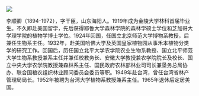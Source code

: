 ![](https://s2.loli.net/2022/08/31/EiHVJvUWLpe7o8u.png)

李顺卿（1894-1972），字干臣，山东海阳人。1919年成为金陵大学林科首届毕业生。不久即赴美国留学，先后获得耶鲁大学森林学院的森林学硕士学位和芝加哥大学理学院的植物学博士学位。1924年回国，任国立北京师范大学博物系教授，后兼任生物系主任。1932年，赴美国哈佛大学及英国皇家植物园从事禾本植物分类学的研究工作。回国后，历任国立北平大学农学院农业生物系教授、国立北平师范大学生物系教授兼系主任并兼任校教务长、安徽大学教授兼农学院院长及校长、国立中央大学农学院教授兼森林系主任、国民政府农林部林业司司长兼垦务总局协办、联合国粮农组织林业顾问委员会委员等职。1949年赴台湾，曾任台湾省林产管理局局长。1952年被聘为台湾大学植物系教授兼系主任。1965年退休后定居美国。